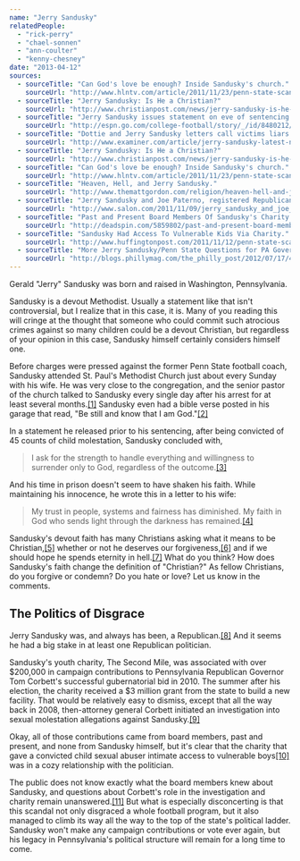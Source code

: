 ```yaml
---
name: "Jerry Sandusky"
relatedPeople:
  - "rick-perry"
  - "chael-sonnen"
  - "ann-coulter"
  - "kenny-chesney"
date: "2013-04-12"
sources:
  - sourceTitle: "Can God's love be enough? Inside Sandusky's church."
    sourceUrl: "http://www.hlntv.com/article/2011/11/23/penn-state-scandal-jerry-sandusky-church"
  - sourceTitle: "Jerry Sandusky: Is He a Christian?"
    sourceUrl: "http://www.christianpost.com/news/jerry-sandusky-is-he-a-christian-61960/"
  - sourceTitle: "Jerry Sandusky issues statement on eve of sentencing."
    sourceUrl: "http://espn.go.com/college-football/story/_/id/8480212/jerry-sandusky-issues-statement-eve-sentencing"
  - sourceTitle: "Dottie and Jerry Sandusky letters call victims liars."
    sourceUrl: "http://www.examiner.com/article/jerry-sandusky-latest-news-dottie-and-jerry-sandusky-letters-call-victims-liars"
  - sourceTitle: "Jerry Sandusky: Is He a Christian?"
    sourceUrl: "http://www.christianpost.com/news/jerry-sandusky-is-he-a-christian-61960/"
  - sourceTitle: "Can God's love be enough? Inside Sandusky's church."
    sourceUrl: "http://www.hlntv.com/article/2011/11/23/penn-state-scandal-jerry-sandusky-church"
  - sourceTitle: "Heaven, Hell, and Jerry Sandusky."
    sourceUrl: "http://www.themattgordon.com/religion/heaven-hell-and-jerry-sandusky/"
  - sourceTitle: "Jerry Sandusky and Joe Paterno, registered Republicans."
    sourceUrl: "http://www.salon.com/2011/11/09/jerry_sandusky_and_joe_paterno_registered_republicans/"
  - sourceTitle: "Past and Present Board Members Of Sandusky's Charity Gave $201,783.64 To Gov. Corbett's 2010 Campaign."
    sourceUrl: "http://deadspin.com/5859802/past-and-present-board-members-of-the-second-mile-gave-a-combined-20178364-to-gov-corbetts-2010-campaign"
  - sourceTitle: "Sandusky Had Access To Vulnerable Kids Via Charity."
    sourceUrl: "http://www.huffingtonpost.com/2011/11/12/penn-state-scandal-sandusky_n_1090203.html"
  - sourceTitle: "More Jerry Sandusky/Penn State Questions for PA Governor Tom Corbett."
    sourceUrl: "http://blogs.phillymag.com/the_philly_post/2012/07/17/4-sandusky-questions-tom-corbett-answer/"
---
```


Gerald "Jerry" Sandusky was born and raised in Washington, Pennsylvania.

Sandusky is a devout Methodist. Usually a statement like that isn't controversial, but I realize that in this case, it is. Many of you reading this will cringe at the thought that someone who could commit such atrocious crimes against so many children could be a devout Christian, but regardless of your opinion in this case, Sandusky himself certainly considers himself one.

Before charges were pressed against the former Penn State football coach, Sandusky attended St. Paul's Methodist Church just about every Sunday with his wife. He was very close to the congregation, and the senior pastor of the church talked to Sandusky every single day after his arrest for at least several months.<a class="source-citation" href="http://www.hlntv.com/article/2011/11/23/penn-state-scandal-jerry-sandusky-church" title="Can God&apos;s love be enough? Inside Sandusky&apos;s church.">[1]</a> Sandusky even had a bible verse posted in his garage that read, "Be still and know that I am God."<a class="source-citation" href="http://www.christianpost.com/news/jerry-sandusky-is-he-a-christian-61960/" title="Jerry Sandusky: Is He a Christian?">[2]</a>

In a statement he released prior to his sentencing, after being convicted of 45 counts of child molestation, Sandusky concluded with,

>I ask for the strength to handle everything and willingness to surrender only to God, regardless of the outcome.<a class="source-citation" href="http://espn.go.com/college-football/story/_/id/8480212/jerry-sandusky-issues-statement-eve-sentencing" title="Jerry Sandusky issues statement on eve of sentencing.">[3]</a>

And his time in prison doesn't seem to have shaken his faith. While maintaining his innocence, he wrote this in a letter to his wife:

>My trust in people, systems and fairness has diminished. My faith in God who sends light through the darkness has remained.<a class="source-citation" href="http://www.examiner.com/article/jerry-sandusky-latest-news-dottie-and-jerry-sandusky-letters-call-victims-liars" title="Dottie and Jerry Sandusky letters call victims liars.">[4]</a>

Sandusky's devout faith has many Christians asking what it means to be Christian,<a class="source-citation" href="http://www.christianpost.com/news/jerry-sandusky-is-he-a-christian-61960/" title="Jerry Sandusky: Is He a Christian?">[5]</a> whether or not he deserves our forgiveness,<a class="source-citation" href="http://www.hlntv.com/article/2011/11/23/penn-state-scandal-jerry-sandusky-church" title="Can God&apos;s love be enough? Inside Sandusky&apos;s church.">[6]</a> and if we should hope he spends eternity in hell.<a class="source-citation" href="http://www.themattgordon.com/religion/heaven-hell-and-jerry-sandusky/" title="Heaven, Hell, and Jerry Sandusky.">[7]</a> What do you think? How does Sandusky's faith change the definition of "Christian?" As fellow Christians, do you forgive or condemn? Do you hate or love? Let us know in the comments.


## The Politics of Disgrace

Jerry Sandusky was, and always has been, a Republican.<a class="source-citation" href="http://www.salon.com/2011/11/09/jerry_sandusky_and_joe_paterno_registered_republicans/" title="Jerry Sandusky and Joe Paterno, registered Republicans.">[8]</a> And it seems he had a big stake in at least one Republican politician.

Sandusky's youth charity, The Second Mile, was associated with over $200,000 in campaign contributions to Pennsylvania Republican Governor Tom Corbett's successful gubernatorial bid in 2010. The summer after his election, the charity received a $3 million grant from the state to build a new facility. That would be relatively easy to dismiss, except that all the way back in 2008, then-attorney general Corbett initiated an investigation into sexual molestation allegations against Sandusky.<a class="source-citation" href="http://deadspin.com/5859802/past-and-present-board-members-of-the-second-mile-gave-a-combined-20178364-to-gov-corbetts-2010-campaign" title="Past and Present Board Members Of Sandusky&apos;s Charity Gave $201,783.64 To Gov. Corbett&apos;s 2010 Campaign.">[9]</a>

Okay, all of those contributions came from board members, past and present, and none from Sandusky himself, but it's clear that the charity that gave a convicted child sexual abuser intimate access to vulnerable boys<a class="source-citation" href="http://www.huffingtonpost.com/2011/11/12/penn-state-scandal-sandusky_n_1090203.html" title="Sandusky Had Access To Vulnerable Kids Via Charity.">[10]</a> was in a cozy relationship with the politician.

The public does not know exactly what the board members knew about Sandusky, and questions about Corbett's role in the investigation and charity remain unanswered.<a class="source-citation" href="http://blogs.phillymag.com/the_philly_post/2012/07/17/4-sandusky-questions-tom-corbett-answer/" title="More Jerry Sandusky/Penn State Questions for PA Governor Tom Corbett.">[11]</a> But what is especially disconcerting is that this scandal not only disgraced a whole football program, but it also managed to climb its way all the way to the top of the state's political ladder. Sandusky won't make any campaign contributions or vote ever again, but his legacy in Pennsylvania's political structure will remain for a long time to come.